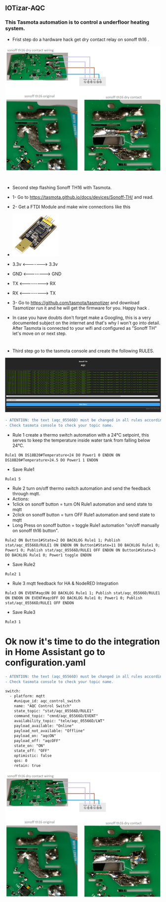 <h2>
IOTizar-AQC
</h2>
<h3>
This Tasmota automation is to control a underfloor heating system.
</h3>
 
- Frist step do a hardware hack get dry contact relay on sonoff th16 .

<img src="./pictures/sonoff th16 conversion.jpg" width="600">

#
- Second step flashing Sonoff TH16 with Tasmota.
- 1- Go to https://tasmota.github.io/docs/devices/Sonoff-TH/ and read.
- 2- Get a FTDI Module and make wire connections like this
- <img src="./pictures/ftdi_module.jpg" width="150"> 
- 3.3v <-------> 3.3v
- GND <--------> GND
- TX <---------> RX
- RX <---------> TX
 
- 3- Go to https://github.com/tasmota/tasmotizer and download Tasmotizer run it and he will get the firmware for you. Happy hack .

- In case you have doubts don't forget make a Googling, this is a very documented subject on the internet and that's why I won't go into detail.
After Tasmota is connected to your wifi and configured as "Sonoff TH" let's move on or next step.

#
- Third step go to the tasmota console and create the following RULES.
<img src="./pictures/consola_tasmota.png">

```diff
- ATENTION: the text (aqc_05566D) must be changed in all rules according to your "topic".
- Check tasmota console to check your topic name.
```
- Rule 1 create a thermo switch automation with a 24°C setpoint, this serves to keep the temperature inside water tank from falling below 24°C.

```
Rule1 ON DS18B20#Temperature<24 DO Power1 0 ENDON ON DS18B20#Temperature>24.5 DO Power1 1 ENDON
```
- Save Rule1 
```
Rule1 5
```
- Rule 2 turn on/off thermo switch automation and send the feedback through mqtt.
- Actions:
- 1click on sonoff button = turn ON Rule1 automation and send state to mqtt
- 2click on sonoff button = turn OFF Rule1 automation and send state to mqtt
- Long Press on sonoff button = toggle Rule1 automation "on/off manually on sonoff th16 button".
```
Rule2 ON Button1#State=2 DO BACKLOG Rule1 1; Publish stat/aqc_05566D/RULE1 ON ENDON ON Button1#State=11 DO BACKLOG Rule1 0; Power1 0; Publish stat/aqc_05566D/RULE1 OFF ENDON ON Button1#State=3 DO BACKLOG Rule1 0; Power1 toggle ENDON
```
- Save Rule2
```
Rule2 1
```
- Rule 3 mqtt feedback for HA & NodeRED Integration
```
Rule3 ON EVENT#aqcON DO BACKLOG Rule1 1; Publish stat/aqc_05566D/RULE1 ON ENDON ON EVENT#aqcOFF DO BACKLOG Rule1 0; Power1 0; Publish stat/aqc_05566D/RULE1 OFF ENDON
```
- Save Rule3
```
Rule3 1
```
#

# Ok now it's time to do the integration in Home Assistant go to configuration.yaml

```diff
- ATENTION: the text (aqc_05566D) must be changed in all rules according to your "topic".
- Check tasmota console to check your topic name.
```
```
switch:
  - platform: mqtt
    #unique_id: aqc_control_switch
    name: "AQC Control Switch"
    state_topic: "stat/aqc_05566D/RULE1"
    command_topic: "cmnd/aqc_05566D/EVENT"
    availability_topic: "tele/aqc_05566D/LWT"
    payload_available: "Online"
    payload_not_available: "Offline"
    payload_on: "aqcON"
    payload_off: "aqcOFF"
    state_on: "ON"
    state_off: "OFF"
    optimistic: false
    qos: 0
    retain: true
```
<img src="./pictures/sonoff th16 conversion.jpg" width="600">
